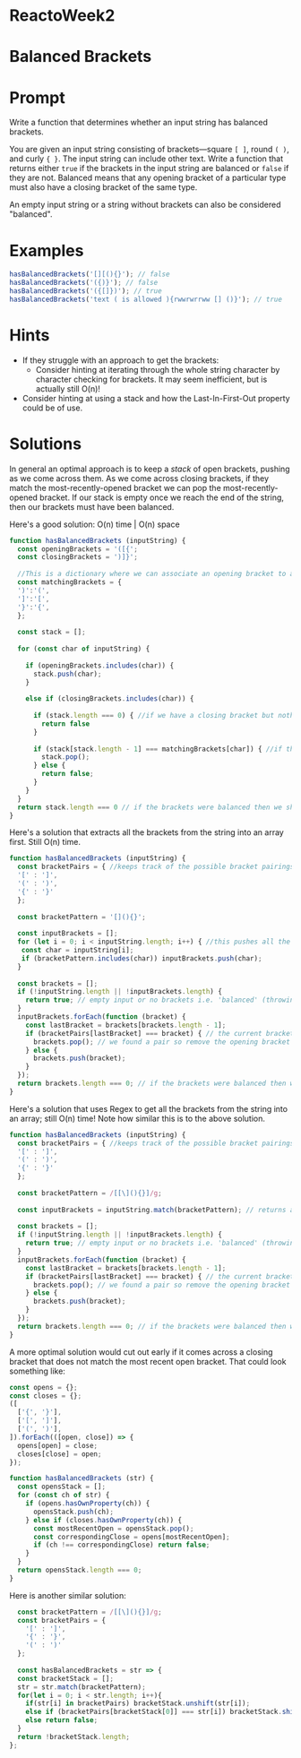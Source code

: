 # ReactoWeek2

# Balanced Brackets
# Prompt

Write a function that determines whether an input string has balanced brackets.

You are given an input string consisting of brackets—square `[ ]`, round `( )`, and curly `{ }`. The input string can include other text. Write a function that returns either `true` if the brackets in the input string are balanced or `false` if they are not. Balanced means that any opening bracket of a particular type must also have a closing bracket of the same type.

An empty input string or a string without brackets can also be considered "balanced".

# Examples

```js
hasBalancedBrackets('[][(){}'); // false
hasBalancedBrackets('({)}'); // false
hasBalancedBrackets('({[]})'); // true
hasBalancedBrackets('text ( is allowed ){rwwrwrrww [] ()}'); // true
```

# Hints

- If they struggle with an approach to get the brackets:
   - Consider hinting at iterating through the whole string character by character checking for brackets. It may seem inefficient, but is actually still O(n)!
- Consider hinting at using a stack and how the Last-In-First-Out property could be of use.

# Solutions

In general an optimal approach is to keep a *stack* of open brackets, pushing as we come across them. As we come across closing brackets, if they match the most-recently-opened bracket we can pop the most-recently-opened bracket. If our stack is empty once we reach the end of the string, then our brackets must have been balanced.

Here's a good solution:
O(n) time | O(n) space
```js
function hasBalancedBrackets (inputString) {
  const openingBrackets = '([{';
  const closingBrackets = ')]}';
  
  //This is a dictionary where we can associate an opening bracket to an appropriate closing one
  const matchingBrackets = {
  ')':'(',
  ']':'[',
  '}':'{',
  };
  
  const stack = [];
  
  for (const char of inputString) {
  
    if (openingBrackets.includes(char)) {
      stack.push(char);
    }
    
    else if (closingBrackets.includes(char)) {
    
      if (stack.length === 0) { //if we have a closing bracket but nothing in our stack
        return false
      }
      
      if (stack[stack.length - 1] === matchingBrackets[char]) { //if the last (most recent) bracket in the stack matches the opening bracket we're looking for
        stack.pop();
      } else {
        return false;
      }
    }
  }
  return stack.length === 0 // if the brackets were balanced then we should not have any brackets in the array
}
```

Here's a solution that extracts all the brackets from the string into an array first. Still O(n) time.

```js
function hasBalancedBrackets (inputString) {
  const bracketPairs = { //keeps track of the possible bracket pairings
  '[' : ']',
  '(' : ')',
  '{' : '}'
  };
  
  const bracketPattern = '[](){}';
  
  const inputBrackets = [];
  for (let i = 0; i < inputString.length; i++) { //this pushes all the brackets in the string into this array
   const char = inputString[i];
   if (bracketPattern.includes(char)) inputBrackets.push(char);
  }
  
  const brackets = [];
  if (!inputString.length || !inputBrackets.length) {
    return true; // empty input or no brackets i.e. 'balanced' (throwing an error is fine also)
  }
  inputBrackets.forEach(function (bracket) {
    const lastBracket = brackets[brackets.length - 1];
    if (bracketPairs[lastBracket] === bracket) { // the current bracket and the last bracket are a pair
      brackets.pop(); // we found a pair so remove the opening bracket from the array and move on
    } else {
      brackets.push(bracket);
    }
  });
  return brackets.length === 0; // if the brackets were balanced then we should not have any brackets in the array
}
```

Here's a solution that uses Regex to get all the brackets from the string into an array; still O(n) time!
Note how similar this is to the above solution.

```js
function hasBalancedBrackets (inputString) {
  const bracketPairs = { //keeps track of the possible bracket pairings
  '[' : ']',
  '(' : ')',
  '{' : '}'
  };
  
  const bracketPattern = /[[\](){}]/g;
  
  const inputBrackets = inputString.match(bracketPattern); // returns an array of all the brackets in the input
  
  const brackets = [];
  if (!inputString.length || !inputBrackets.length) {
    return true; // empty input or no brackets i.e. 'balanced' (throwing an error is fine also)
  }
  inputBrackets.forEach(function (bracket) {
    const lastBracket = brackets[brackets.length - 1];
    if (bracketPairs[lastBracket] === bracket) { // the current bracket and the last bracket are a pair
      brackets.pop(); // we found a pair so remove the opening bracket from the array and move on
    } else {
      brackets.push(bracket);
    }
  });
  return brackets.length === 0; // if the brackets were balanced then we should not have any brackets in the array
}
```

A more optimal solution would cut out early if it comes across a closing bracket that does not match the most recent open bracket. That could look something like:

```js
const opens = {};
const closes = {};
([
  ['{', '}'],
  ['[', ']'],
  ['(', ')'],
]).forEach(([open, close]) => {
  opens[open] = close;
  closes[close] = open;
});

function hasBalancedBrackets (str) {
  const opensStack = [];
  for (const ch of str) {
    if (opens.hasOwnProperty(ch)) {
      opensStack.push(ch);
    } else if (closes.hasOwnProperty(ch)) {
      const mostRecentOpen = opensStack.pop();
      const correspondingClose = opens[mostRecentOpen];
      if (ch !== correspondingClose) return false;
    }
  }
  return opensStack.length === 0;
}
```

Here is another similar solution:

```js
  const bracketPattern = /[[\](){}]/g;
  const bracketPairs = {
    '[' : ']',
    '{' : '}',
    '(' : ')'
  };
  
  const hasBalancedBrackets = str => {
  const bracketStack = [];
  str = str.match(bracketPattern);
  for(let i = 0; i < str.length; i++){
    if(str[i] in bracketPairs) bracketStack.unshift(str[i]);
    else if (bracketPairs[bracketStack[0]] === str[i]) bracketStack.shift();
    else return false;
  }
  return !bracketStack.length;
};

```
